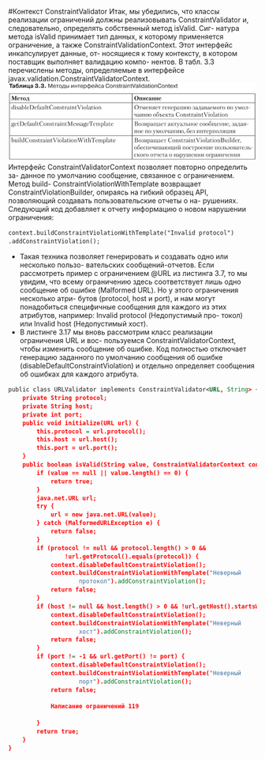 #Контекст ConstraintValidator
Итак, мы убедились, что классы реализации ограничений должны реализовывать
ConstraintValidator и, следовательно, определять собственный метод isValid. Сиг-
натура метода isValid принимает тип данных, к которому применяется ограничение,
а также ConstraintValidationContext. Этот интерфейс инкапсулирует данные, от-
носящиеся к тому контексту, в котором поставщик выполняет валидацию компо-
нентов. В табл. 3.3 перечислены методы, определяемые в интерфейсе 
javax.validation.ConstraintValidatorContext.
![typical_restriction](../../img/validation/constraint_validation.png)
Интерфейс ConstraintValidatorContext позволяет повторно определить за-
данное по умолчанию сообщение, связанное с ограничением. Метод build-
ConstraintViolationWithTemplate возвращает ConstraintViolationBuilder, опираясь
на гибкий образец API, позволяющий создавать пользовательские отчеты о на-
рушениях. Следующий код добавляет к отчету информацию о новом нарушении
ограничения:
```xml
context.buildConstraintViolationWithTemplate("Invalid protocol")
.addConstraintViolation();
```
* Такая техника позволяет генерировать и создавать одно или несколько пользо-
вательских сообщений-отчетов. Если рассмотреть пример с ограничением @URL из
листинга 3.7, то мы увидим, что всему ограничению здесь соответствует лишь одно
сообщение об ошибке (Malformed URL). Но у этого ограничения несколько атри-
бутов (protocol, host и port), и нам могут понадобиться специфичные сообщения
для каждого из этих атрибутов, например: Invalid protocol (Недопустимый про-
токол) или Invalid host (Недопустимый хост).
* В листинге 3.17 мы вновь рассмотрим класс реализации ограничения URL и вос-
пользуемся ConstraintValidatorContext, чтобы изменить сообщение об ошибке. Код
полностью отключает генерацию заданного по умолчанию сообщения об ошибке
(disableDefaultConstraintViolation) и отдельно определяет сообщения об ошибках
для каждого атрибута.
```xml
public class URLValidator implements ConstraintValidator<URL, String> {
    private String protocol;
    private String host;
    private int port;
    public void initialize(URL url) {
        this.protocol = url.protocol();
        this.host = url.host();
        this.port = url.port();
    }
    public boolean isValid(String value, ConstraintValidatorContext context) {
        if (value == null || value.length() == 0) {
            return true;
        }
        java.net.URL url;
        try {
            url = new java.net.URL(value);
        } catch (MalformedURLException e) {
            return false;
        }
        if (protocol != null && protocol.length() > 0 &&
                !url.getProtocol().equals(protocol)) {
            context.disableDefaultConstraintViolation();
            context.buildConstraintViolationWithTemplate("Неверный
                    протокол").addConstraintViolation();
            return false;
        }
        if (host != null && host.length() > 0 && !url.getHost().startsWith(host)) {
            context.disableDefaultConstraintViolation();
            context.buildConstraintViolationWithTemplate("Неверный
                    хост").addConstraintViolation();
            return false;
        }
        if (port != -1 && url.getPort() != port) {
            context.disableDefaultConstraintViolation();
            context.buildConstraintViolationWithTemplate("Неверный
                    порт").addConstraintViolation();
            return false;

            Написание ограничений 119

        }
        return true;
    }
}
```
